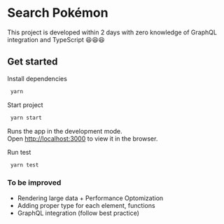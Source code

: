 # Search Pokémon

This project is developed within 2 days with zero knowledge of GraphQL integration and TypeScript 😆😆😆

## Get started

Install dependencies

```bash
 yarn
```

Start project

```bash
 yarn start
```

Runs the app in the development mode.\
Open [http://localhost:3000](http://localhost:3000) to view it in the browser.

Run test

```bash
 yarn test
```

### To be improved

- Rendering large data + Performance Optomization
- Adding proper type for each element, functions
- GraphQL integration (follow best practice)
